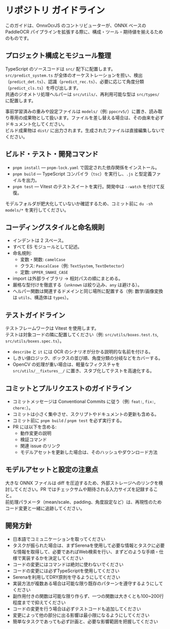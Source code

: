 # リポジトリ ガイドライン

このガイドは、OnnxOcrJS のコントリビューターが、ONNX ベースの PaddleOCR パイプラインを拡張する際に、構成・ツール・期待値を揃えるためのものです。

## プロジェクト構成とモジュール整理

TypeScript のソースコードは `src/` 配下に配置します。  
`src/predict_system.ts` が全体のオーケストレーションを担い、検出（`predict_det.ts`）、認識（`predict_rec.ts`）、必要に応じて角度分類（`predict_cls.ts`）を呼び出します。  
共通のジオメトリ処理ヘルパーは `src/utils/`、再利用可能な型は `src/types/` に配置します。  

事前学習済みの重みや設定ファイルは `models/`（例: `ppocrv5/`）に置き、読み取り専用の成果物として扱います。ファイルを差し替える場合は、その由来を必ずドキュメント化してください。  
ビルド成果物は `dist/` に出力されます。生成されたファイルは直接編集しないでください。

## ビルド・テスト・開発コマンド

- `pnpm install` — `pnpm-lock.yaml` で固定された依存関係をインストール。
- `pnpm build` — TypeScript コンパイラ（`tsc`）を実行し、`.js` と型定義ファイルを出力。
- `pnpm test` — Vitest のテストスイートを実行。開発中は `--watch` を付けて反復。

モデルフォルダが肥大化していないか確認するため、コミット前に `du -sh models/*` を実行してください。

## コーディングスタイルと命名規則

- インデントは 2 スペース。
- すべて ES モジュールとして記述。
- 命名規則:
  - 変数・関数: `camelCase`
  - クラス: `PascalCase`（例: `TextSystem`, `TextDetector`）
  - 定数: `UPPER_SNAKE_CASE`
- import は外部ライブラリ → 相対パスの順にまとめる。
- 厳格な型付けを徹底する（`unknown` は絞り込み、`any` は避ける）。
- ヘルパー関数は関連するドメインと同じ場所に配置する（例: 数学/画像変換は `utils`、構造体は `types`）。

## テストガイドライン

テストフレームワークは Vitest を使用します。  
テストは対象コードの隣に配置してください（例: `src/utils/boxes.test.ts`, `src/utils/boxes.spec.ts`）。  

- `describe` と `it` には OCR のシナリオが分かる説明的な名前を付ける。
- しきい値ロジック、ボックスの並び順、角度分類の分岐などをカバーする。
- OpenCV の処理が重い場合は、軽量なフィクスチャを `src/utils/__fixtures__/` に置き、スタブ化してテストを高速化する。

## コミットとプルリクエストのガイドライン

- コミットメッセージは Conventional Commits に従う（例: `feat:`, `fix:`, `chore:`）。
- コミットは小さく集中させ、スクリプトやドキュメントの更新も含める。
- コミット前に `pnpm build` / `pnpm test` を必ず実行する。
- PR には以下を含める:
  - 動作変更の説明
  - 検証コマンド
  - 関連 issue のリンク
  - モデルアセットを更新した場合は、そのハッシュやダウンロード方法

## モデルアセットと設定の注意点

大きな ONNX ファイルは diff を圧迫するため、外部ストレージへのリンクを検討してください。PR ではチェックサムや期待される入力サイズを記録すること。  
前処理パラメータ（mean/scale、padding、角度設定など）は、再現性のためコード変更と一緒に追跡してください。

## 開発方針

- 日本語でコミュニケーションを取ってください
- タスクが振られた場合は、まずSerenaを使用して必要な情報とタスクに必要な情報を取得して、必要であればWeb検索を行い、まずどのような手順・仕様で実装するかを決定してください
- コードの変更にはコマンドは絶対に使わないでください
- コードの変更には必ずTypeScriptを使用してください
- Serenaを利用してDRY原則を守るようにしてください
- 実装方法が複数ある場合は可能な限り既存のパターンを遵守するようにしてください
- 副作用付きの関数は可能な限り作らず、一つの関数は大きくとも100~200行程度までで抑えてください
- コードの変更を行う場合は必ずテストコードも追加してください
- 変更によって他の部分に出る影響は最小限になるようにしてください
- 簡単なタスクであっても必ず計画と、必要な影響範囲を把握してください

